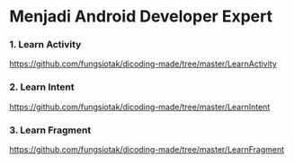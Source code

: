 # Menjadi Android Developer Expert
### 1. Learn Activity
https://github.com/fungsiotak/dicoding-made/tree/master/LearnActivity
### 2. Learn Intent
https://github.com/fungsiotak/dicoding-made/tree/master/LearnIntent
### 3. Learn Fragment
https://github.com/fungsiotak/dicoding-made/tree/master/LearnFragment
